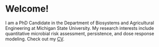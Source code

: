 # Welcome!

I am a PhD Candidate in the Department of Biosystems and Agricultural Engineering at Michigan State University. My research interests include quantitative microbial risk assessment, persistence, and dose response modeling. Check out my [CV](./pageforCV.html).
